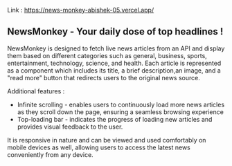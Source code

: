 Link : https://news-monkey-abishek-05.vercel.app/

## NewsMonkey - Your daily dose of top headlines !
NewsMonkey is designed to fetch live news articles from an API and display them based on different categories such as general, business, sports, entertainment, technology, science, and health. Each article is represented as a component which includes its title, a brief description,an image, and a "read more" button that redirects users to the original news source.

Additional features : 
* Infinite scrolling - enables users to continuously load more news articles as they scroll down the page, ensuring a seamless browsing experience
* Top-loading bar - indicates the progress of loading new articles and provides visual feedback to the user.

It is responsive in nature and can be viewed and used comfortably on mobile devices as well, allowing users to access the latest news conveniently from any device.
